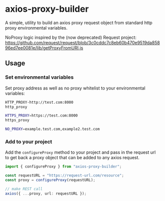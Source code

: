 # axios-proxy-builder

A simple, utility to build an axios proxy request object from standard http proxy environmental variables.

NoProxy logic inspired by the (now deprecated) Request project:
https://github.com/request/request/blob/3c0cddc7c8eb60b470e9519da85896ed7ee0081e/lib/getProxyFromURI.js

## Usage

### Set environmental variables

Set proxy address as well as no proxy whitelist to your environmental variables:

```sh
HTTP_PROXY-http://test.com:8000
http_proxy

HTTPS_PROXY=https://test.com:8000
https_proxy

NO_PROXY=example.test.com,example2.test.com
```

### Add to your project

Add the `configureProxy` method to your project and pass in the request url to get back a proxy object that can be added to any axios request.

```typescript
import { configureProxy } from "axios-proxy-builder";

const requestURL = "https://request-url.com/resource";
const proxy = configureProxy(requestURL);

// make REST call
axios({ ...proxy, url: requestURL });
```
